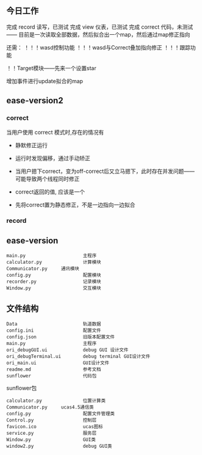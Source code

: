 
## 今日工作

完成 record   读写，已测试
完成 view     仪表，已测试
完成 correct  代码，未测试  —— 目前是一次读取全部数据，然后拟合出一个map，然后通过map修正指向

还需：
！！！wasd控制功能
！！！wasd与Correct叠加指向修正
！！！跟踪功能

！！Target模块——先来一个设置star

增加事件进行update拟合的map

## ease-version2

### correct

当用户使用 correct 模式时,存在的情况有

- 静默修正运行

- 运行时发现偏移，通过手动矫正

- 当用户摁下correct，变为off-correct后又立马摁下，此时存在并发问题——可能导致两个线程同时修正

- correct返回的值, 应该是一个

- 先将correct置为静态修正，不是一边指向一边拟合

### record

## ease-version

```
main.py                     主程序
calculator.py               计算模块
Communicator.py     通讯模块
config.py                   配置模块
recorder.py                 记录模块
Window.py                   交互模块
```

## 文件结构

```
Data						轨道数据
config.ini					配置文件
config.json					旧版本配置文件
main.py						主程序
ori_debugGUI.ui				debug GUI 设计文件
ori_debugTerminal.ui		debug terminal GUI设计文件
ori_main.ui					GUI设计文件
readme.md					参考文档
sunflower					代码包
```

sunflower包

```
calculator.py				位置计算类
Communicator.py		ucas4.5通信类
config.py					配置文件管理类
Control.py					控制层
favicon.ico					ucas图标
service.py					服务层
Window.py					GUI类
window2.py					debug GUI类
```

